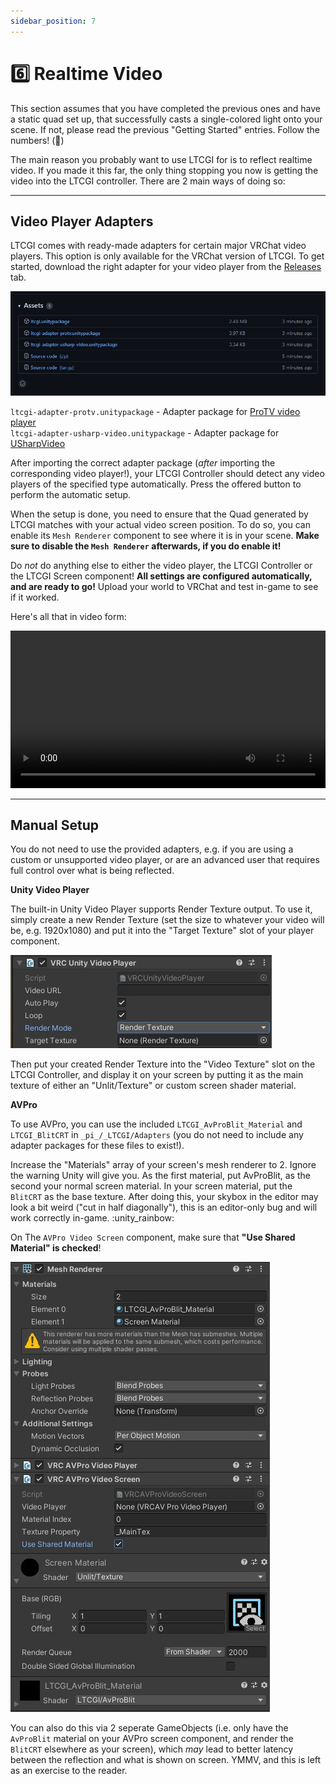 ```yaml
---
sidebar_position: 7
---
```


# 6️⃣ Realtime Video

This section assumes that you have completed the previous ones and have a static quad set up, that successfully casts a single-colored light onto your scene. If not, please read the previous "Getting Started" entries. Follow the numbers! (🔢)

The main reason you probably want to use LTCGI for is to reflect realtime video. If you made it this far, the only thing stopping you now is getting the video into the LTCGI controller. There are 2 main ways of doing so:

---

## Video Player Adapters

LTCGI comes with ready-made adapters for certain major VRChat video players. This option is only available for the VRChat version of LTCGI. To get started, download the right adapter for your video player from the [Releases](https://github.com/PiMaker/ltcgi/releases) tab.

![Adapter Downloads](../../img/adapter_downloads.jpg)

`ltcgi-adapter-protv.unitypackage` - Adapter package for [ProTV video player](https://architechvr.gumroad.com/l/protv)  
`ltcgi-adapter-usharp-video.unitypackage` - Adapter package for [USharpVideo](https://github.com/MerlinVR/USharpVideo)

After importing the correct adapter package (_after_ importing the corresponding video player!), your LTCGI Controller should detect any video players of the specified type automatically. Press the offered button to perform the automatic setup.

When the setup is done, you need to ensure that the Quad generated by LTCGI matches with your actual video screen position. To do so, you can enable its `Mesh Renderer` component to see where it is in your scene. **Make sure to disable the `Mesh Renderer` afterwards, if you do enable it!**

Do _not_ do anything else to either the video player, the LTCGI Controller or the LTCGI Screen component! **All settings are configured automatically, and are ready to go!** Upload your world to VRChat and test in-game to see if it worked.

Here's all that in video form:

<video controls loop width="100%">
  <source src="/vid/usharp_video_setup.webm"/>
</video>

---

## Manual Setup

You do not need to use the provided adapters, e.g. if you are using a custom or unsupported video player, or are an advanced user that requires full control over what is being reflected.

**Unity Video Player**

The built-in Unity Video Player supports Render Texture output. To use it, simply create a new Render Texture (set the size to whatever your video will be, e.g. 1920x1080) and put it into the "Target Texture" slot of your player component.

![Unity Video Player setup](../../img/ltcgi_video_player_unity.jpg)

Then put your created Render Texture into the "Video Texture" slot on the LTCGI Controller, and display it on your screen by putting it as the main texture of either an "Unlit/Texture" or custom screen shader material.

**AVPro**

To use AVPro, you can use the included `LTCGI_AvProBlit_Material` and `LTCGI_BlitCRT` in `_pi_/_LTCGI/Adapters` (you do not need to include any adapter packages for these files to exist!).

Increase the "Materials" array of your screen's mesh renderer to 2. Ignore the warning Unity will give you. As the first material, put AvProBlit, as the second your normal screen material. In your screen material, put the `BlitCRT` as the base texture. After doing this, your skybox in the editor may look a bit weird ("cut in half diagonally"), this is an editor-only bug and will work correctly in-game. :unity_rainbow:

On The `AVPro Video Screen` component, make sure that **"Use Shared Material" is checked**!

![AVPro Video Player setup](../../img/ltcgi_video_player_avpro.jpg)

You can also do this via 2 seperate GameObjects (i.e. only have the `AvProBlit` material on your AVPro screen component, and render the `BlitCRT` elsewhere as your screen), which _may_ lead to better latency between the reflection and what is shown on screen. YMMV, and this is left as an exercise to the reader.